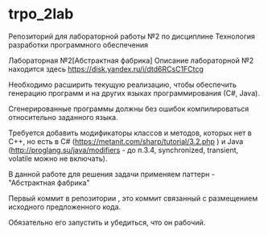 # trpo_2lab
Репозиторий для лабораторной работы №2 по дисциплине Технология разработки программного обеспечения

Лабораторная №2[Абстрактная фабрика]
Описание лабораторной №2 находится здесь https://disk.yandex.ru/i/dtd6RCsC1FCtcg

Необходимо расширить текущую реализацию, чтобы обеспечить генерацию программ и на других языках программирования (С#, Java).

Сгенерированные программы должны без ошибок компилироваться относительно заданного языка.

Требуется добавить модификаторы классов и методов, которых нет в C++, но есть в C# (https://metanit.com/sharp/tutorial/3.2.php ) и Java (http://proglang.su/java/modifiers - до п.3.4, synchronized, transient, volatile можно не включать).

В данной работе для решения задачи применяем паттерн - "Абстрактная фабрика"

Первый коммит в репозитории , это коммит связанный с размещением исходного предложенного кода.

Обязательно его запустить и убедиться, что он рабочий.

